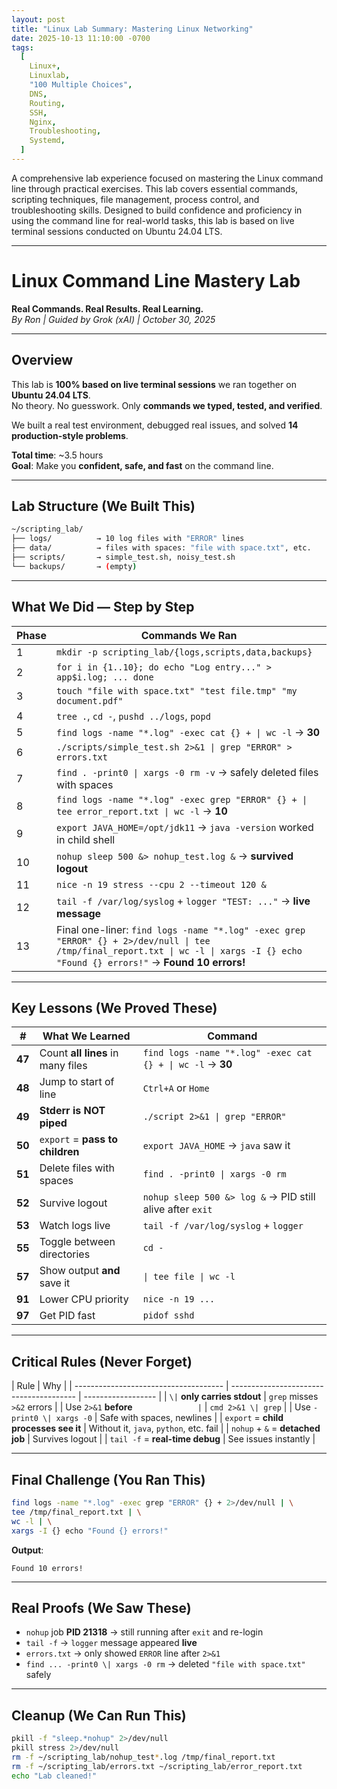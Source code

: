 ```yaml
---
layout: post
title: "Linux Lab Summary: Mastering Linux Networking"
date: 2025-10-13 11:10:00 -0700
tags:
  [
    Linux+,
    Linuxlab,
    "100 Multiple Choices",
    DNS,
    Routing,
    SSH,
    Nginx,
    Troubleshooting,
    Systemd,
  ]
---
```


A comprehensive lab experience focused on mastering the Linux command line through practical exercises. This lab covers essential commands, scripting techniques, file management, process control, and troubleshooting skills. Designed to build confidence and proficiency in using the command line for real-world tasks, this lab is based on live terminal sessions conducted on Ubuntu 24.04 LTS.

---

# Linux Command Line Mastery Lab

**Real Commands. Real Results. Real Learning.**  
_By Ron | Guided by Grok (xAI) | October 30, 2025_

---

## Overview

This lab is **100% based on live terminal sessions** we ran together on **Ubuntu 24.04 LTS**.  
No theory. No guesswork. Only **commands we typed, tested, and verified**.

We built a real test environment, debugged real issues, and solved **14 production-style problems**.

**Total time**: ~3.5 hours  
**Goal**: Make you **confident, safe, and fast** on the command line.

---

## Lab Structure (We Built This)

```bash
~/scripting_lab/
├── logs/          → 10 log files with "ERROR" lines
├── data/          → files with spaces: "file with space.txt", etc.
├── scripts/       → simple_test.sh, noisy_test.sh
└── backups/       → (empty)
```

---

## What We Did — Step by Step

| Phase | Commands We Ran                                                                                                                                                                    |
| ----- | ---------------------------------------------------------------------------------------------------------------------------------------------------------------------------------- |
| 1     | `mkdir -p scripting_lab/{logs,scripts,data,backups}`                                                                                                                               |
| 2     | `for i in {1..10}; do echo "Log entry..." > app$i.log; ... done`                                                                                                                   |
| 3     | `touch "file with space.txt" "test file.tmp" "my document.pdf"`                                                                                                                    |
| 4     | `tree .`, `cd -`, `pushd ../logs`, `popd`                                                                                                                                          |
| 5     | `find logs -name "*.log" -exec cat {} + \| wc -l` → **30**                                                                                                                         |
| 6     | `./scripts/simple_test.sh 2>&1 \| grep "ERROR" > errors.txt`                                                                                                                       |
| 7     | `find . -print0 \| xargs -0 rm -v` → safely deleted files with spaces                                                                                                              |
| 8     | `find logs -name "*.log" -exec grep "ERROR" {} + \| tee error_report.txt \| wc -l` → **10**                                                                                        |
| 9     | `export JAVA_HOME=/opt/jdk11` → `java -version` worked in child shell                                                                                                              |
| 10    | `nohup sleep 500 &> nohup_test.log &` → **survived logout**                                                                                                                        |
| 11    | `nice -n 19 stress --cpu 2 --timeout 120 &`                                                                                                                                        |
| 12    | `tail -f /var/log/syslog` + `logger "TEST: ..."` → **live message**                                                                                                                |
| 13    | Final one-liner: `find logs -name "*.log" -exec grep "ERROR" {} + 2>/dev/null \| tee /tmp/final_report.txt \| wc -l \| xargs -I {} echo "Found {} errors!"` → **Found 10 errors!** |

---

## Key Lessons (We Proved These)

| #      | What We Learned                   | Command                                                    |
| ------ | --------------------------------- | ---------------------------------------------------------- |
| **47** | Count **all lines** in many files | `find logs -name "*.log" -exec cat {} + \| wc -l` → **30** |
| **48** | Jump to start of line             | `Ctrl+A` or `Home`                                         |
| **49** | **Stderr is NOT piped**           | `./script 2>&1 \| grep "ERROR"`                            |
| **50** | `export` = **pass to children**   | `export JAVA_HOME` → `java` saw it                         |
| **51** | Delete files with spaces          | `find . -print0 \| xargs -0 rm`                            |
| **52** | Survive logout                    | `nohup sleep 500 &> log &` → PID still alive after `exit`  |
| **53** | Watch logs live                   | `tail -f /var/log/syslog` + `logger`                       |
| **55** | Toggle between directories        | `cd -`                                                     |
| **57** | Show output **and** save it       | `\| tee file \| wc -l`                                     |
| **91** | Lower CPU priority                | `nice -n 19 ...`                                           |
| **97** | Get PID fast                      | `pidof sshd`                                               |

---

## Critical Rules (Never Forget)

| Rule                                  | Why                                     |
| ------------------------------------- | --------------------------------------- | ------------------ |
| `\|` **only carries stdout**          | `grep` misses `>&2` errors              |
| Use `2>&1` **before** `               | `                                       | `cmd 2>&1 \| grep` |
| Use `-print0 \| xargs -0`             | Safe with spaces, newlines              |
| `export` = **child processes see it** | Without it, `java`, `python`, etc. fail |
| `nohup` + `&` = **detached job**      | Survives logout                         |
| `tail -f` = **real-time debug**       | See issues instantly                    |

---

## Final Challenge (You Ran This)

```bash
find logs -name "*.log" -exec grep "ERROR" {} + 2>/dev/null | \
tee /tmp/final_report.txt | \
wc -l | \
xargs -I {} echo "Found {} errors!"
```

**Output**:

```
Found 10 errors!
```

---

## Real Proofs (We Saw These)

- `nohup` job **PID 21318** → still running after `exit` and re-login
- `tail -f` → `logger` message appeared **live**
- `errors.txt` → only showed `ERROR` line after `2>&1`
- `find ... -print0 \| xargs -0 rm` → deleted `"file with space.txt"` safely

---

## Cleanup (We Can Run This)

```bash
pkill -f "sleep.*nohup" 2>/dev/null
pkill stress 2>/dev/null
rm -f ~/scripting_lab/nohup_test*.log /tmp/final_report.txt
rm -f ~/scripting_lab/errors.txt ~/scripting_lab/error_report.txt
echo "Lab cleaned!"
```
